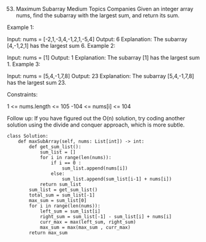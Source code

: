 53. Maximum Subarray
Medium
Topics
Companies
Given an integer array nums, find the subarray with the largest sum, and return its sum.

 

Example 1:

Input: nums = [-2,1,-3,4,-1,2,1,-5,4]
Output: 6
Explanation: The subarray [4,-1,2,1] has the largest sum 6.
Example 2:

Input: nums = [1]
Output: 1
Explanation: The subarray [1] has the largest sum 1.
Example 3:

Input: nums = [5,4,-1,7,8]
Output: 23
Explanation: The subarray [5,4,-1,7,8] has the largest sum 23.
 

Constraints:

1 <= nums.length <= 105
-104 <= nums[i] <= 104
 

Follow up: If you have figured out the O(n) solution, try coding another solution using the divide and conquer approach, which is more subtle.


```
class Solution:
    def maxSubArray(self, nums: List[int]) -> int:
        def get_sum_list():
            sum_list = []
            for i in range(len(nums)):
                if i == 0 :
                    sum_list.append(nums[i])
                else:
                    sum_list.append(sum_list[i-1] + nums[i])
            return sum_list
        sum_list = get_sum_list()
        total_sum = sum_list[-1]
        max_sum = sum_list[0]
        for i in range(len(nums)):
            left_sum = sum_list[i]
            right_sum = sum_list[-1] - sum_list[i] + nums[i]
            curr_max = max(left_sum, right_sum)
            max_sum = max(max_sum , curr_max)
        return max_sum
```
